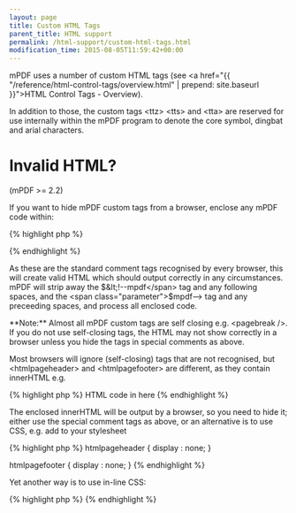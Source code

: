 ```yaml
---
layout: page
title: Custom HTML Tags
parent_title: HTML support
permalink: /html-support/custom-html-tags.html
modification_time: 2015-08-05T11:59:42+00:00
---
```


mPDF uses a number of custom HTML tags (see <a href="{{ "/reference/html-control-tags/overview.html" | prepend: site.baseurl }}">HTML Control Tags - Overview</a>).

In addition to those, the custom tags &lt;ttz&gt; &lt;tts&gt; and &lt;tta&gt; are reserved for use internally within the mPDF program to denote the core symbol, dingbat and arial characters.

# Invalid HTML?

(mPDF >= 2.2)

If you want to hide mPDF custom tags from a browser, enclose any mPDF code within:

{% highlight php %}
<!--mpdf  ..  anything you want to write ...  mpdf-->
{% endhighlight %}

As these are the standard comment tags recognised by every browser, this will create valid HTML which should output correctly in any circumstances. mPDF will strip away the <span class="parameter">$&lt;!--mpdf</span> tag and any following spaces, and the <span class="parameter">$mpdf--&gt;</span> tag and any preceeding spaces, and process all enclosed code.

<div class="alert alert-info" role="alert">**Note:** Almost all mPDF custom tags are self closing e.g. &lt;pagebreak /&gt;. If you do not use self-closing tags, the HTML may not show correctly in a browser unless you hide the tags in special comments as above.</div>

Most browsers will ignore (self-closing) tags that are not recognised, but &lt;htmlpageheader&gt; and &lt;htmlpagefooter&gt; are different, as they contain innerHTML e.g.

{% highlight php %}
<htmlpageheader name="phname">HTML code in here</htmlpageheader>
{% endhighlight %}

The enclosed innerHTML will be output by a browser, so you need to hide it; either use the special comment tags as above, or an alternative is to use CSS, e.g. add to your stylesheet

{% highlight php %}
htmlpageheader { display : none; }

htmlpagefooter { display : none; }
{% endhighlight %}

Yet another way is to use in-line CSS:

{% highlight php %}
<htmlpageheader name="phname" style="display: none;">HTML code in here</htmlpageheader>
{% endhighlight %}

